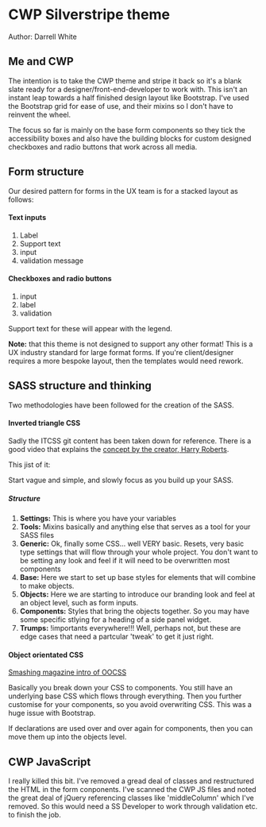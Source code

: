 # CWP Silverstripe theme

Author: Darrell White



## Me and CWP


The intention is to take the CWP theme and stripe it back so it's a blank slate ready for a designer/front-end-developer to work with. This isn't an instant leap towards a half finished design layout like Bootstrap. I've used the Bootstrap grid for ease of use, and their mixins so I don't have to reinvent the wheel.

The focus so far is mainly on the base form components so they tick the accessibility boxes and also have the building blocks for custom designed checkboxes and radio buttons that work across all media. 




## Form structure


Our desired pattern for forms in the UX team is for a stacked layout as follows:

#### Text inputs
1. Label
2. Support text 
3. input
4. validation message

#### Checkboxes and radio buttons
1. input
2. label
3. validation

Support text for these will appear with the legend.

**Note:** that this theme is not designed to support any other format! This is a UX industry standard for large format forms. If you're client/designer requires a more bespoke layout, then the templates would need rework.

## SASS structure and thinking

Two methodologies have been followed for the creation of the SASS. 

#### Inverted triangle CSS

Sadly the ITCSS git content has been taken down for reference. There is a good video that explains the [concept by the creator, Harry Roberts](https://www.youtube.com/watch?v=1OKZOV-iLj4).

This jist of it:

Start vague and simple, and slowly focus as you build up your SASS. 

##### Structure
1. **Settings:** This is where you have your variables
2. **Tools:** Mixins basically and anything else that serves as a tool for your SASS files
3. **Generic:** Ok, finally some CSS... well VERY basic. Resets, very basic type settings that will flow through your whole project. You don't want to be setting any look and feel if it will need to be overwritten most components
4. **Base:** Here we start to set up base styles for elements that will combine to make objects.
5. **Objects:** Here we are starting to introduce our branding look and feel at an object level, such as form inputs.
6. **Components:** Styles that bring the objects together. So you may have some specific stlying for a heading of a side panel widget.
7. **Trumps:** !importants everywhere!!! Well, perhaps not, but these are edge cases that need a partcular 'tweak' to get it just right.

#### Object orientated CSS
[Smashing magazine intro of OOCSS](https://www.smashingmagazine.com/2011/12/an-introduction-to-object-oriented-css-oocss/)

Basically you break down your CSS to components. You still have an underlying base CSS which flows through everything. Then you further customise for your components, so you avoid overwriting CSS. This was a huge issue with Bootstrap. 

If declarations are used over and over again for components, then you can move them up into the objects level. 


## CWP JavaScript


I really killed this bit. I've removed a gread deal of classes and restructured the HTML in the form conponents. I've scanned the CWP JS files and noted the great deal of jQuery referencing classes like 'middleColumn' which I've removed. So this would need a SS Developer to work through validation etc. to finish the job.